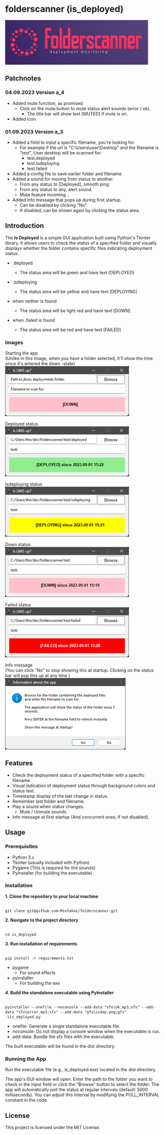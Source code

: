 # folderscanner (is_deployed)
![banner](https://github.com/Mintakai/folderscanner/blob/main/docimg/logo_banner.png)

## Patchnotes

### 04.09.2023 Version a_4

- Added mute function, as promised.
  - Click on the mute button to mute status alert sounds (error / ok).
    - The title bar will show text [MUTED] if mute is on.
- Added icon.

### 01.09.2023 Version a_3

- Added a field to input a specific filename, you're looking for.
  - For example if the url is "C:\Users\user\Desktop" and the filename is "test", User desktop will be scanned for:
    - test.deployed
    - test.isdeploying
    - test.failed
- Added a config file to save earlier folder and filename.
- Added a sound for moving from status to another.
  - From any status to [Deployed], smooth ping.
  - From any status to any, alert sound.
  - Mute feature incoming...
- Added info message that pops up during first startup.
  - Can be disabled by clicking "No".
  - If disabled, can be shown again by clicking the status area.

## Introduction

The **Is Deployed** is a simple GUI application built using Python's Tkinter library. It allows users to check the status of a specified folder and visually displays whether the folder contains specific files indicating deployment status.

- .deployed
  - The status area will be green and have text [DEPLOYED]

- .isdeploying
  - The status area will be yellow and have text [DEPLOYING]

- when neither is found
  - The status area will be light red and have text [DOWN]

- when .failed is found
  - The status area will be red and have text [FAILED]

### Images

Starting the app<br>
(Unlike in this image, when you have a folder selected, it'll show the time since it's entered the down -state)<br>
![startup](https://github.com/Mintakai/folderscanner/blob/main/docimg/startup.png)

Deployed status<br>
![deployed](https://github.com/Mintakai/folderscanner/blob/main/docimg/deployed.png)

Isdeploying status<br>
![isdeploying](https://github.com/Mintakai/folderscanner/blob/main/docimg/isdeploying.png)

Down status<br>
![down](https://github.com/Mintakai/folderscanner/blob/main/docimg/down.png)

Failed status<br>
![failed](https://github.com/Mintakai/folderscanner/blob/main/docimg/failed.png)

Info message<br>
(You can click "No" to stop showing this at startup.
Clicking on the status bar will pop this up at any time.)
![info](https://github.com/Mintakai/folderscanner/blob/main/docimg/info.png)

## Features

- Check the deployment status of a specified folder with a specific filename.
- Visual indication of deployment status through background colors and status text.
- Timestamp display of the last change in status.
- Remember last folder and filename.
- Play a sound when status changes.
  - Mute / Unmute sounds.
- Info message at first startup (And concurrent ones, if not disabled).

## Usage

### Prerequisites

- Python 3.x
- Tkinter (usually included with Python)
- Pygame (This is required for the sounds)
- PyInstaller (for building the executable)

### Installation

**1. Clone the repository to your local machine**

  ```

  git clone git@github.com:Mintakai/folderscanner.git

  ```

**2. Navigate to the project directory**

  ```

  cd is_deployed

  ```

**3. Run installation of requirements**

  ```

  pip install -r requirements.txt

  ```
  - pygame
    - For sound effects
  - pyinstaller
    - For building the exe

**4. Build the standalone executable using PyInstaller**

  ```

  pyinstaller --onefile --noconsole --add-data "sfx\ok.mp3;sfx" --add-data "sfx\error.mp3;sfx" --add-data "gfx\isdep.png;gfx" .\is_deployed.py

  ```

- onefile: Generate a single standalone executable file.
- noconsole: Do not display a console window when the executable is run.
- add-data: Bundle the sfx files with the executable.

The built executable will be found in the dist directory.

### Running the App
Run the executable file (e.g., is_deployed.exe) located in the dist directory.

The app's GUI window will open.
Enter the path to the folder you want to check in the input field or click the "Browse" button to select the folder.
The app will automatically poll the status at regular intervals (default: 5000 milliseconds). You can adjust this interval by modifying the POLL_INTERVAL constant in the code.

## License
This project is licensed under the MIT License.
